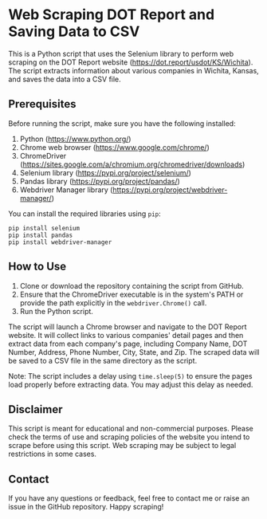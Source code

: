 # Web Scraping DOT Report and Saving Data to CSV

This is a Python script that uses the Selenium library to perform web scraping on the DOT Report website (https://dot.report/usdot/KS/Wichita). The script extracts information about various companies in Wichita, Kansas, and saves the data into a CSV file.

## Prerequisites

Before running the script, make sure you have the following installed:

1. Python (https://www.python.org/)
2. Chrome web browser (https://www.google.com/chrome/)
3. ChromeDriver (https://sites.google.com/a/chromium.org/chromedriver/downloads)
4. Selenium library (https://pypi.org/project/selenium/)
5. Pandas library (https://pypi.org/project/pandas/)
6. Webdriver Manager library (https://pypi.org/project/webdriver-manager/)

You can install the required libraries using `pip`:

```
pip install selenium
pip install pandas
pip install webdriver-manager
```

## How to Use

1. Clone or download the repository containing the script from GitHub.
2. Ensure that the ChromeDriver executable is in the system's PATH or provide the path explicitly in the `webdriver.Chrome()` call.
3. Run the Python script.

The script will launch a Chrome browser and navigate to the DOT Report website. It will collect links to various companies' detail pages and then extract data from each company's page, including Company Name, DOT Number, Address, Phone Number, City, State, and Zip. The scraped data will be saved to a CSV file in the same directory as the script.

Note: The script includes a delay using `time.sleep(5)` to ensure the pages load properly before extracting data. You may adjust this delay as needed.

## Disclaimer

This script is meant for educational and non-commercial purposes. Please check the terms of use and scraping policies of the website you intend to scrape before using this script. Web scraping may be subject to legal restrictions in some cases.

## Contact

If you have any questions or feedback, feel free to contact me or raise an issue in the GitHub repository. Happy scraping!
